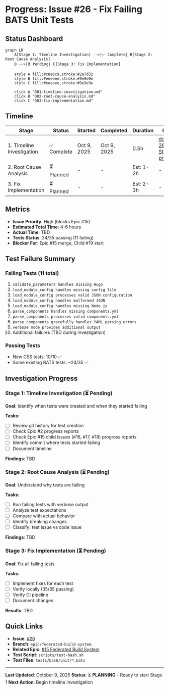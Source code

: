 # Progress: Issue #26 - Fix Failing BATS Unit Tests

## Status Dashboard

```mermaid
graph LR
    A[Stage 1: Timeline Investigation] -->|✅ Complete| B[Stage 2: Root Cause Analysis]
    B -->|⏳ Pending| C[Stage 3: Fix Implementation]

    style A fill:#c8e6c9,stroke:#2e7d32
    style B fill:#eeeeee,stroke:#9e9e9e
    style C fill:#eeeeee,stroke:#9e9e9e

    click A "001-timeline-investigation.md"
    click B "002-root-cause-analysis.md"
    click C "003-fix-implementation.md"
```

## Timeline

| Stage | Status | Started | Completed | Duration | Commits |
|-------|--------|---------|-----------|----------|---------|
| 1. Timeline Investigation | ✅ Complete | Oct 9, 2025 | Oct 9, 2025 | 0.5h | [docs(issue-26): update Stage 1 progress](COMMIT_HASH) |
| 2. Root Cause Analysis | ⏳ Planned | - | - | Est: 1-2h | - |
| 3. Fix Implementation | ⏳ Planned | - | - | Est: 2-3h | - |

## Metrics

- **Issue Priority**: High (blocks Epic #15)
- **Estimated Total Time**: 4-6 hours
- **Actual Time**: TBD
- **Tests Status**: 24/35 passing (11 failing)
- **Blocker For**: Epic #15 merge, Child #19 start

## Test Failure Summary

### Failing Tests (11 total)

1. `validate_parameters handles missing Hugo`
2. `load_module_config handles missing config file`
3. `load_module_config processes valid JSON configuration`
4. `load_module_config handles malformed JSON`
5. `load_module_config handles missing Node.js`
6. `parse_components handles missing components.yml`
7. `parse_components processes valid components.yml`
8. `parse_components gracefully handles YAML parsing errors`
9. `verbose mode provides additional output`
10. Additional failures (TBD during investigation)

### Passing Tests

- New CSS tests: 10/10 ✅
- Some existing BATS tests: ~24/35 ✅

## Investigation Progress

### Stage 1: Timeline Investigation (⏳ Pending)

**Goal**: Identify when tests were created and when they started failing

**Tasks**:
- [ ] Review git history for test creation
- [ ] Check Epic #2 progress reports
- [ ] Check Epic #15 child issues (#16, #17, #18) progress reports
- [ ] Identify commit where tests started failing
- [ ] Document timeline

**Findings**: TBD

### Stage 2: Root Cause Analysis (⏳ Pending)

**Goal**: Understand why tests are failing

**Tasks**:
- [ ] Run failing tests with verbose output
- [ ] Analyze test expectations
- [ ] Compare with actual behavior
- [ ] Identify breaking changes
- [ ] Classify: test issue vs code issue

**Findings**: TBD

### Stage 3: Fix Implementation (⏳ Pending)

**Goal**: Fix all failing tests

**Tasks**:
- [ ] Implement fixes for each test
- [ ] Verify locally (35/35 passing)
- [ ] Verify CI pipeline
- [ ] Document changes

**Results**: TBD

## Quick Links

- **Issue**: [#26](https://github.com/info-tech-io/hugo-templates/issues/26)
- **Branch**: `epic/federated-build-system`
- **Related Epic**: [#15 Federated Build System](https://github.com/info-tech-io/hugo-templates/issues/15)
- **Test Script**: `scripts/test-bash.sh`
- **Test Files**: `tests/bash/unit/*.bats`

---

**Last Updated**: October 9, 2025
**Status**: ⏳ **PLANNING** - Ready to start Stage 1
**Next Action**: Begin timeline investigation
